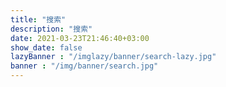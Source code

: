 ```yaml
---
title: "搜索"
description: "搜索"
date: 2021-03-23T21:46:40+03:00
show_date: false
lazyBanner : "/imglazy/banner/search-lazy.jpg"
banner : "/img/banner/search.jpg"
---
```

